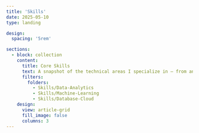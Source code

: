 ```yaml
---
title: 'Skills'
date: 2025-05-10
type: landing

design:
  spacing: '5rem'

sections:
  - block: collection
    content:
      title: Core Skills
      text: A snapshot of the technical areas I specialize in — from analytics and machine learning to data infrastructure.
      filters:
        folders:
          - Skills/Data-Analytics
          - Skills/Machine-Learning
          - Skills/Database-Cloud
    design:
      view: article-grid
      fill_image: false
      columns: 3
---
```

